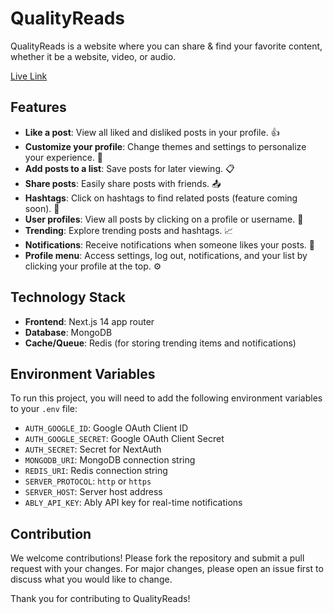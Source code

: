 # QualityReads

QualityReads is a website where you can share & find your favorite content, whether it be a website, video, or audio.

[Live Link](https://quality-reads-tau.vercel.app/)

## Features

- **Like a post**: View all liked and disliked posts in your profile. 👍
- **Customize your profile**: Change themes and settings to personalize your experience. 🎨
- **Add posts to a list**: Save posts for later viewing. 📋
- **Share posts**: Easily share posts with friends. 📤
- **Hashtags**: Click on hashtags to find related posts (feature coming soon). 🔗
- **User profiles**: View all posts by clicking on a profile or username. 👤
- **Trending**: Explore trending posts and hashtags. 📈
- **Notifications**: Receive notifications when someone likes your posts. 🔔
- **Profile menu**: Access settings, log out, notifications, and your list by clicking your profile at the top. ⚙️

## Technology Stack

- **Frontend**: Next.js 14 app router
- **Database**: MongoDB
- **Cache/Queue**: Redis (for storing trending items and notifications)

## Environment Variables

To run this project, you will need to add the following environment variables to your `.env` file:

- `AUTH_GOOGLE_ID`: Google OAuth Client ID
- `AUTH_GOOGLE_SECRET`: Google OAuth Client Secret
- `AUTH_SECRET`: Secret for NextAuth
- `MONGODB_URI`: MongoDB connection string
- `REDIS_URI`: Redis connection string
- `SERVER_PROTOCOL`: `http` or `https`
- `SERVER_HOST`: Server host address
- `ABLY_API_KEY`: Ably API key for real-time notifications

## Contribution

We welcome contributions! Please fork the repository and submit a pull request with your changes. For major changes, please open an issue first to discuss what you would like to change.

Thank you for contributing to QualityReads!